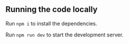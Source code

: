 
  ## Running the code locally

  Run `npm i` to install the dependencies.

  Run `npm run dev` to start the development server.
  